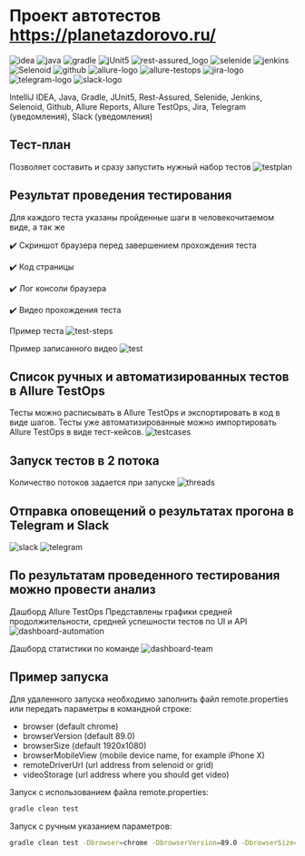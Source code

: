 # Проект автотестов https://planetazdorovo.ru/

![idea](https://user-images.githubusercontent.com/46926736/125160909-0922a780-e188-11eb-8b82-03b8d48be750.png)
![java](https://user-images.githubusercontent.com/46926736/125160894-01fb9980-e188-11eb-956c-4dbf77339d15.png)
![gradle](https://user-images.githubusercontent.com/46926736/125160914-0aec6b00-e188-11eb-8d78-792dc4fda636.png)
![jUnit5](https://user-images.githubusercontent.com/46926736/125160917-0d4ec500-e188-11eb-9986-790638982928.png)
![rest-assured_logo](https://user-images.githubusercontent.com/46926736/125160921-1049b580-e188-11eb-8465-5b63fbb13d78.png)
![selenide](https://user-images.githubusercontent.com/46926736/125160924-12137900-e188-11eb-91fa-28f828336d5c.png)
![jenkins](https://user-images.githubusercontent.com/46926736/125160927-13dd3c80-e188-11eb-9349-5ab09a4f27ee.png)
![Selenoid](https://user-images.githubusercontent.com/46926736/125160928-150e6980-e188-11eb-9a08-0394fa8bd425.png)
![github](https://user-images.githubusercontent.com/46926736/125160932-18095a00-e188-11eb-9b1a-3ebcf63dab1f.png)
![allure-logo](https://user-images.githubusercontent.com/46926736/125160934-1b9ce100-e188-11eb-8891-5dc8a4ba2308.png)
![allure-testops](https://user-images.githubusercontent.com/46926736/125160973-5d2d8c00-e188-11eb-8537-730ff6ea5e26.png)
![jira-logo](https://user-images.githubusercontent.com/46926736/125160975-63236d00-e188-11eb-8615-6ef6ba29ac9d.png)
![telegram-logo](https://user-images.githubusercontent.com/46926736/125160976-6585c700-e188-11eb-8eae-eb426e581d2f.png)
![slack-logo](https://user-images.githubusercontent.com/46926736/125160979-66b6f400-e188-11eb-98fc-721c06a4c8dd.png)

IntelliJ IDEA, Java, Gradle, JUnit5, Rest-Assured, Selenide, Jenkins, Selenoid, Github, Allure Reports, Allure TestOps, Jira, Telegram (уведомления), Slack (уведомления)

## Тест-план 
Позволяет составить и сразу запустить нужный набор тестов
![testplan](https://user-images.githubusercontent.com/46926736/125159293-3880e680-e17f-11eb-8132-b25bd10b3832.png)

## Результат проведения тестирования
Для каждого теста указаны пройденные шаги в человекочитаемом виде, а так же 

:heavy_check_mark: Скриншот браузера перед завершением прохождения теста

:heavy_check_mark: Код страницы

:heavy_check_mark: Лог консоли браузера

:heavy_check_mark: Видео прохождения теста

Пример теста
![test-steps](https://user-images.githubusercontent.com/46926736/125159663-6f57fc00-e181-11eb-9bb7-c81c181abade.png)

Пример записанного видео
![test](https://user-images.githubusercontent.com/46926736/125159635-4cc5e300-e181-11eb-9214-ceec9616ff0c.gif)

## Список ручных и автоматизированных тестов в Allure TestOps
Тесты можно расписывать в Allure TestOps и экспортировать в код в виде шагов. Тесты уже автоматизированные можно импортировать Allure TestOps в виде тест-кейсов.
![testcases](https://user-images.githubusercontent.com/46926736/125159323-5f3f1d00-e17f-11eb-8600-804755bd6cb8.png)

##  Запуск тестов в 2 потока
Количество потоков задается при запуске
![threads](https://user-images.githubusercontent.com/46926736/125159335-6e25cf80-e17f-11eb-9afa-e1b9bcdb9418.png)

## Отправка оповещений о результатах прогона в Telegram и Slack
![slack](https://user-images.githubusercontent.com/46926736/125159278-2606ad00-e17f-11eb-9de3-62d2cb229e5d.png)
![telegram](https://user-images.githubusercontent.com/46926736/125159286-3159d880-e17f-11eb-9fb9-ced2f844f6bb.png)

## По результатам проведенного тестирования можно провести анализ
Дашборд Allure TestOps 
Представлены графики средней продолжительности, средней успешности тестов по UI и API
![dashboard-automation](https://user-images.githubusercontent.com/46926736/125159705-aa5a2f80-e181-11eb-8640-f544e5c66fcf.png)

Дашборд статистики по команде
![dashboard-team](https://user-images.githubusercontent.com/46926736/125159711-b34b0100-e181-11eb-8342-5e9d74f21ab6.png)

## Пример запуска
Для удаленного запуска необходимо заполнить файл remote.properties или передать параметры в командной строке:

* browser (default chrome)
* browserVersion (default 89.0)
* browserSize (default 1920x1080)
* browserMobileView (mobile device name, for example iPhone X)
* remoteDriverUrl (url address from selenoid or grid)
* videoStorage (url address where you should get video)

Запуск с использованием файла remote.properties:
```bash
gradle clean test
```

Запуск с ручным указанием параметров:
```bash
gradle clean test -Dbrowser=chrome -DbrowserVersion=89.0 -DbrowserSize=1920x1080 -DbrowserMobileView= -DremoteDriverUrl=selenoid.autotests.cloud -DremoteDriverUser=user1 -DremoteDriverPassword=1234 -DvideoStorage=https://selenoid.autotests.cloud/video/ -Dthreads=2
```


